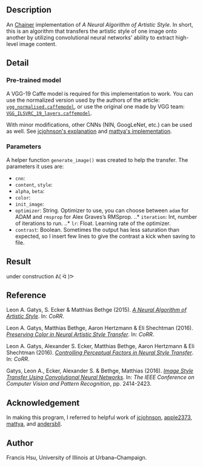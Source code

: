 ## Description
An [Chainer](http://chainer.org/) implementation of *A Neural Algorithm of Artistic Style*. In short, this is an algorithm that transfers the artistic style of one image onto another by utilizing  convolutional neural networks' ability to extract high-level image content.

## Detail
### Pre-trained model
A VGG-19 Caffe model is required for this implementation  to work. You can use the normalized version used by the authors of the article: [`vgg_normalised.caffemodel`](http://bethgelab.org/deeptextures/), or use the original one made by VGG team: [`VGG_ILSVRC_19_layers.caffemodel`](https://gist.github.com/ksimonyan/3785162f95cd2d5fee77#file-readme-md).

With minor modifications, other CNNs (NIN, GoogLeNet, etc.) can be used as well. See [jcjohnson's explanation](https://github.com/jcjohnson/neural-style) and [mattya's implementation](https://github.com/mattya/chainer-gogh/blob/master/models.py).

### Parameters
A helper function `generate_image()` was created to help the transfer. The parameters it uses are:
* `cnn`:
* `content`, `style`:
* `alpha`, `beta`:
* `color`: 
* `init_image`:
* `optimizer`: String. Optimizer to use, you can choose between `adam` for ADAM and `rmsprop` for Alex Graves’s RMSprop.
..* `iteration`: Int, number of iterations to run.
..* `lr`: Float. Learning rate of the optimizer.
* `contrast`: Boolean. Sometimes the output has less saturation than expected, so I insert few lines to give the contrast a kick when saving to file.


## Result
under construction ᕕ( ᐛ )ᕗ

## Reference
Leon A. Gatys, S. Ecker & Matthias Bethge (2015). [*A Neural Algorithm of Artistic Style*](http://arxiv.org/abs/1508.06576). In: *CoRR*.

Leon A. Gatys, Matthias Bethge, Aaron Hertzmann & Eli Shechtman (2016). [*Preserving Color in Neural Artistic Style Transfer*](http://arxiv.org/abs/1606.05897). In: *CoRR*.

Leon A. Gatys, Alexander S. Ecker, Matthias Bethge, Aaron Hertzmann & Eli Shechtman (2016). [*Controlling Perceptual Factors in Neural Style Transfer*](http://arxiv.org/abs/1611.07865). In: *CoRR*.

Gatys, Leon A., Ecker, Alexander S. & Bethge, Matthias (2016). [*Image Style Transfer Using Convolutional Neural Networks*](http://www.cv-foundation.org/openaccess/content_cvpr_2016/html/Gatys_Image_Style_Transfer_CVPR_2016_paper.html). In: *The IEEE Conference on Computer Vision and Pattern Recognition*, pp. 2414-2423.

## Acknowledgement
In making this program, I referred to helpful work of [jcjohnson](https://github.com/jcjohnson/neural-style), [apple2373](https://github.com/apple2373/chainer_stylenet), [mattya](https://github.com/mattya/chainer-gogh), and [andersbll](https://github.com/andersbll/neural_artistic_style).
 
## Author
Francis Hsu, University of Illinois at Urbana–Champaign.

